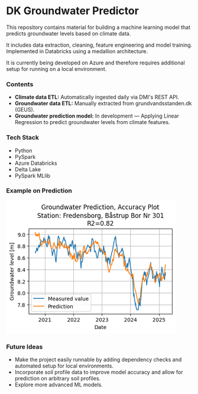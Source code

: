 <h1>DK Groundwater Predictor</h1>

This repository contains material for building a machine learning model that predicts groundwater levels based on climate data.

It includes data extraction, cleaning, feature engineering and model training. Implemented in Databricks using a medallion architecture.

It is currently being developed on Azure and therefore requires additional setup for running on a local environment.

<h3>Contents</h3>
<ul>
  <li><strong>Climate data ETL:</strong> Automatically ingested daily via DMI's REST API.</li>
  <li><strong>Groundwater data ETL:</strong> Manually extracted from grundvandsstanden.dk (GEUS).</li>
  <li><strong>Groundwater prediction model:</strong> In development — Applying Linear Regression to predict groundwater levels from climate features.</li>
</ul>

<h3>Tech Stack</h3>
<ul>
  <li>Python</li>
  <li>PySpark</li>
  <li>Azure Databricks</li>
  <li>Delta Lake</li>
  <li>PySpark MLlib</li>
</ul>

<h3>Example on Prediction</h3>

![Groundwater_Prediction](images/groundwaterPredictorResults.png)

<h3>Future Ideas</h3>
<ul>
  <li>Make the project easily runnable by adding dependency checks and automated setup for local environments.</li>
  <li>Incorporate soil profile data to improve model accuracy and allow for prediction on arbitrary soil profiles.</li>
  <li>Explore more advanced ML models.</li>
</ul>

